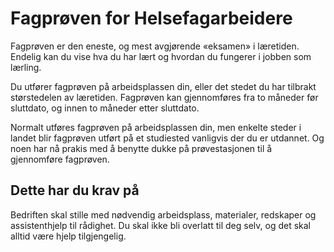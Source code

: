 # Fagprøven for Helsefagarbeidere
Fagprøven er den eneste, og mest avgjørende «eksamen» i læretiden. Endelig kan du vise hva du har lært og hvordan du fungerer i jobben som lærling.

Du utfører fagprøven på arbeidsplassen din, eller det stedet du har tilbrakt størstedelen av læretiden. Fagprøven kan gjennomføres fra to måneder før sluttdato, og innen to måneder etter sluttdato.

Normalt utføres fagprøven på arbeidsplassen din, men enkelte steder i landet blir fagprøven utført på et studiested vanligvis der du er utdannet. Og noen har nå prakis med å benytte dukke på prøvestasjonen til å gjennomføre fagprøven.

## Dette har du krav på
Bedriften skal stille med nødvendig arbeidsplass, materialer, redskaper og assistenthjelp til rådighet. Du skal ikke bli overlatt til deg selv, og det skal alltid være hjelp tilgjengelig.